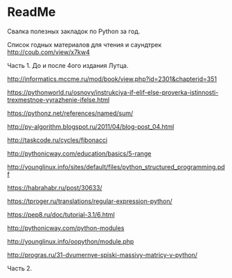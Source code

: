 # ReadMe

Свалка полезных закладок по Python за год.

Список годных материалов для чтения и саундтрек http://coub.com/view/x7kw4

Часть 1. До и после 4ого издания Лутца.

http://informatics.mccme.ru/mod/book/view.php?id=2301&chapterid=351

https://pythonworld.ru/osnovy/instrukciya-if-elif-else-proverka-istinnosti-trexmestnoe-vyrazhenie-ifelse.html

https://pythonz.net/references/named/sum/

http://py-algorithm.blogspot.ru/2011/04/blog-post_04.html

http://taskcode.ru/cycles/fibonacci

http://pythonicway.com/education/basics/5-range

http://younglinux.info/sites/default/files/python_structured_programming.pdf

https://habrahabr.ru/post/30633/

https://tproger.ru/translations/regular-expression-python/

https://pep8.ru/doc/tutorial-3.1/6.html

http://pythonicway.com/python-modules

http://younglinux.info/oopython/module.php

http://progras.ru/31-dvumernye-spiski-massivy-matricy-v-python/

Часть 2. 


